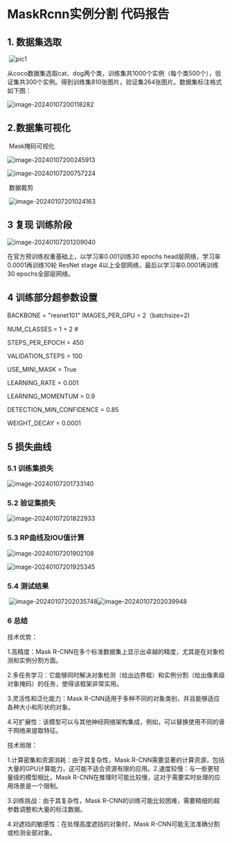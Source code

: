# 				  MaskRcnn实例分割 代码报告

## 1. 数据集选取

​    ![pic1](https://github.com/thelifeangel/MyNetwork/blob/main/display/image-20240107200036985.png) 

从coco数据集选取cat、dog两个类，训练集共1000个实例（每个类500个），验证集共300个实例。得到训练集810张图片，验证集264张图片。数据集标注格式如下图：

![image-20240107200118282](https://github.com/thelifeangel/MyNetwork/blob/main/display/image-20240107200118282.png)

## 2.数据集可视化

​											                    Mask掩码可视化

![image-20240107200245913](https://github.com/thelifeangel/MyNetwork/blob/main/display/image-20240107200245913.png)

![image-20240107200757224](https://github.com/thelifeangel/MyNetwork/blob/main/display/image-20240107200757224.png)

​													                 数据裁剪

​									                 ![image-20240107201024163](https://github.com/thelifeangel/MyNetwork/blob/main/display/image-20240107201024163.png)

## 3 复现 训练阶段

![image-20240107201209040](https://github.com/thelifeangel/MyNetwork/blob/main/display/image-20240107201209040.png)

在官方预训练权重基础上，以学习率0.001训练30 epochs head层网络，学习率0.0001再训练10轮 ResNet stage 4以上全部网络，最后以学习率0.0001再训练30 epochs全部层网络。

## 4  训练部分超参数设置

BACKBONE = "resnet101"
IMAGES_PER_GPU = 2（batchsize=2)

NUM_CLASSES = 1 + 2 # 

 STEPS_PER_EPOCH = 450

VALIDATION_STEPS = 100

USE_MINI_MASK = True

LEARNING_RATE = 0.001

LEARNING_MOMENTUM = 0.9

DETECTION_MIN_CONFIDENCE = 0.85

WEIGHT_DECAY = 0.0001

## 5  损失曲线

### 5.1 训练集损失

![image-20240107201733140](https://github.com/thelifeangel/MyNetwork/blob/main/display/image-20240107201733140.png)

### 5.2 验证集损失

![image-20240107201822933](https://github.com/thelifeangel/MyNetwork/blob/main/display/image-20240107201822933.png)

### 5.3 RP曲线及IOU值计算

![image-20240107201902108](https://github.com/thelifeangel/MyNetwork/blob/main/display/image-20240107201902108.png)

![image-20240107201925345](https://github.com/thelifeangel/MyNetwork/blob/main/display/image-20240107201925345.png)

### 5.4 测试结果

​                                           ![image-20240107202035748](https://github.com/thelifeangel/MyNetwork/blob/main/display/image-20240107202035748.png)![image-20240107202039948](https://github.com/thelifeangel/MyNetwork/blob/main/display/image-20240107202039948.png)

### 6 总结

技术优势：

1.高精度：Mask R-CNN在多个标准数据集上显示出卓越的精度，尤其是在对象检测和实例分割方面。

2.多任务学习：它能够同时解决对象检测（给出边界框）和实例分割（给出像素级对象掩码）的任务，使得该框架非常实用。

3.灵活性和泛化能力：Mask R-CNN适用于多种不同的对象类别，并且能够适应各种大小和形状的对象。

4.可扩展性：该模型可以与其他神经网络架构集成，例如，可以替换使用不同的骨干网络来提取特征。

技术局限：

1.计算密集和资源消耗：由于其复杂性，Mask R-CNN需要显著的计算资源，包括大量的GPU计算能力，这可能不适合资源有限的应用。2.速度较慢：与一些更轻量级的模型相比，Mask R-CNN在推理时可能比较慢，这对于需要实时处理的应用场景是一个限制。

3.训练挑战：由于其复杂性，Mask R-CNN的训练可能比较困难，需要精细的超参数调整和大量的标注数据。

4.对遮挡的敏感性：在处理高度遮挡的对象时，Mask R-CNN可能无法准确分割或检测全部对象。